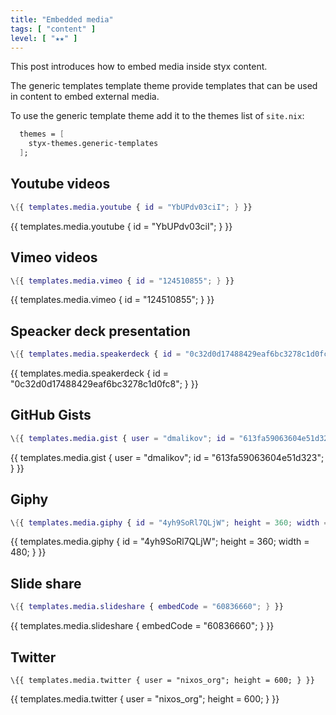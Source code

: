 ```yaml
---
title: "Embedded media"
tags: [ "content" ]
level: [ "★★" ]
---
```


This post introduces how to embed media inside styx content.

<!--more-->

The generic templates template theme provide templates that can be used in content to embed external media.

To use the generic template theme add it to the themes list of `site.nix`:

```nix
  themes = [
    styx-themes.generic-templates
  ];
```


## Youtube videos

```nix
\{{ templates.media.youtube { id = "YbUPdv03ciI"; } }}
```

{{ templates.media.youtube { id = "YbUPdv03ciI"; } }}


## Vimeo videos

```nix
\{{ templates.media.vimeo { id = "124510855"; } }}
```

{{ templates.media.vimeo { id = "124510855"; } }}


## Speacker deck presentation

```nix
\{{ templates.media.speakerdeck { id = "0c32d0d17488429eaf6bc3278c1d0fc8"; } }}
```

{{ templates.media.speakerdeck { id = "0c32d0d17488429eaf6bc3278c1d0fc8"; } }}


## GitHub Gists

```nix
\{{ templates.media.gist { user = "dmalikov"; id = "613fa59063604e51d323"; } }}
```

{{ templates.media.gist { user = "dmalikov"; id = "613fa59063604e51d323"; } }}


## Giphy

```nix
\{{ templates.media.giphy { id = "4yh9SoRl7QLjW"; height = 360; width = 480; } }}
```

{{ templates.media.giphy { id = "4yh9SoRl7QLjW"; height = 360; width = 480; } }}


## Slide share

```nix
\{{ templates.media.slideshare { embedCode = "60836660"; } }}
```

{{ templates.media.slideshare { embedCode = "60836660"; } }}

## Twitter

```
\{{ templates.media.twitter { user = "nixos_org"; height = 600; } }}
```

{{ templates.media.twitter { user = "nixos_org"; height = 600; } }}


